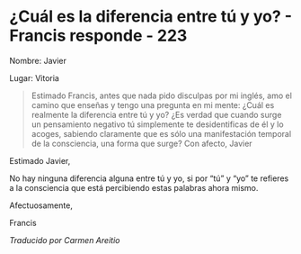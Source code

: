 # ¿Cuál es la diferencia entre tú y yo? - Francis responde - 223

Nombre: Javier

Lugar: Vitoria

>Estimado Francis, antes que nada pido disculpas por mi inglés, amo el camino que enseñas y tengo una pregunta en mi mente: ¿Cuál es realmente la diferencia entre tú y yo? ¿Es verdad que cuando surge un pensamiento negativo tú simplemente te desidentificas de él y lo acoges, sabiendo claramente que es sólo una manifestación temporal de la consciencia, una forma que surge? Con afecto, Javier

Estimado Javier,

No hay ninguna diferencia alguna entre tú y yo, si por “tú” y “yo” te refieres a la consciencia que está percibiendo estas palabras ahora mismo.

Afectuosamente,

Francis

_Traducido por Carmen Areitio_

